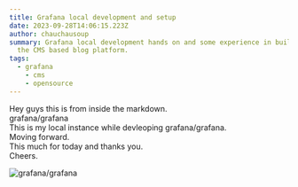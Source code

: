 ```yaml
---
title: Grafana local development and setup
date: 2023-09-28T14:06:15.223Z
author: chauchausoup
summary: Grafana local development hands on and some experience in build ing up
  the CMS based blog platform.
tags:
  - grafana
	- cms
	- opensource
---
```


Hey guys this is from inside the markdown. \
grafana/grafana \
This is my local instance while devleoping grafana/grafana. \
Moving forward. \
This much for today and thanks you. \
Cheers.

![grafana/grafana](https://images.unsplash.com/photo-1506363649227-3a1c16eb92cf?ixlib=rb-4.0.3&ixid=M3wxMjA3fDB8MHxwaG90by1wYWdlfHx8fGVufDB8fHx8fA%3D%3D&auto=format&fit=crop&w=1000&q=80)